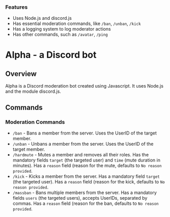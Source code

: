 
### Features

- Uses Node.js and discord.js
- Has essential moderation commands, like `/ban`, `/unban`, `/kick`
- Has a logging system to log moderator actions
- Has other commands, such as `/avatar`, `/ping`

# Alpha - a Discord bot

## Overview
Alpha is a Discord moderation bot created using Javascript. It uses Node.js and the module discord.js.

## Commands
 ### Moderation Commands
 - `/ban` - Bans a member from the server. Uses the UserID of the target member.
 - `/unban` - Unbans a member from the server. Uses the UserID of the target member.
 - `/hardmute` - Mutes a member and removes all their roles. Has the mandatory fields `target` (the targeted user) and `time` (mute duration in minutes). Has a `reason` field (reason for the mute, defaults to `No reason provided`. 
 - `/kick` - Kicks a member from the server. Has a mandatory field `target` (the targeted user). Has a `reason` field (reason for the kick, defaults to `No reason provided`. 
 - `/massban` - Bans multiple members from the server. Has a mandatory fields `users` (the targeted users), accepts UserIDs, separated by commas. Has a `reason` field (reason for the ban, defaults to `No reason provided`. 
